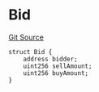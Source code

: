 # Bid
[Git Source](https://github.com/larrythecucumber321/protocol/blob/0e60393685a4ae7994ac986273cdfa4cf9c069ed/contracts/plugins/mocks/GnosisMock.sol)


```solidity
struct Bid {
    address bidder;
    uint256 sellAmount;
    uint256 buyAmount;
}
```

